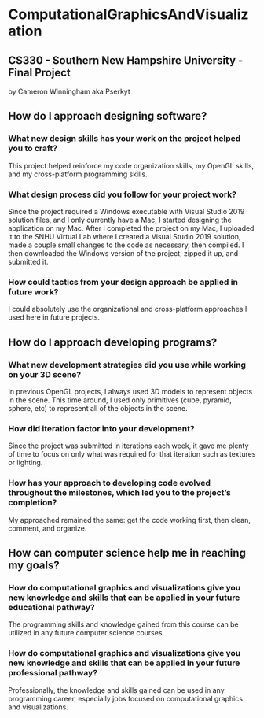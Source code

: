 # ComputationalGraphicsAndVisualization
## CS330 - Southern New Hampshire University - Final Project
by Cameron Winningham aka Pserkyt

## How do I approach designing software?
### What new design skills has your work on the project helped you to craft?
This project helped reinforce my code organization skills, my OpenGL skills, and my cross-platform programming skills.
### What design process did you follow for your project work?
Since the project required a Windows executable with Visual Studio 2019 solution files, and I only currently have a Mac, I started designing the application on my Mac. After I completed the project on my Mac, I uploaded it to the SNHU Virtual Lab where I created a Visual Studio 2019 solution, made a couple small changes to the code as necessary, then compiled. I then downloaded the Windows version of the project, zipped it up, and submitted it.
### How could tactics from your design approach be applied in future work?
I could absolutely use the organizational and cross-platform approaches I used here in future projects.

## How do I approach developing programs?
### What new development strategies did you use while working on your 3D scene?
In previous OpenGL projects, I always used 3D models to represent objects in the scene. This time around, I used only primitives (cube, pyramid, sphere, etc) to represent all of the objects in the scene.
### How did iteration factor into your development?
Since the project was submitted in iterations each week, it gave me plenty of time to focus on only what was required for that iteration such as textures or lighting.
### How has your approach to developing code evolved throughout the milestones, which led you to the project’s completion?
My approached remained the same: get the code working first, then clean, comment, and organize.

## How can computer science help me in reaching my goals?
### How do computational graphics and visualizations give you new knowledge and skills that can be applied in your future educational pathway?
The programming skills and knowledge gained from this course can be utilized in any future computer science courses.
### How do computational graphics and visualizations give you new knowledge and skills that can be applied in your future professional pathway?
Professionally, the knowledge and skills gained can be used in any programming career, especially jobs focused on computational graphics and visualizations.
